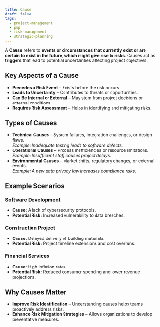 ```yaml
---
title: Cause
draft: false
tags:
  - project-management
  - pmp
  - risk-management
  - strategic-planning
---
```


A **Cause** refers to **events or circumstances that currently exist or are certain to exist in the future, which might give rise to risks**. Causes act as **triggers** that lead to potential uncertainties affecting project objectives.

## Key Aspects of a Cause
- **Precedes a Risk Event** – Exists before the risk occurs.
- **Leads to Uncertainty** – Contributes to threats or opportunities.
- **Can Be Internal or External** – May stem from project decisions or external conditions.
- **Requires Risk Assessment** – Helps in identifying and mitigating risks.

## Types of Causes
- **Technical Causes** – System failures, integration challenges, or design flaws.  
  *Example: Inadequate testing leads to software defects.*
- **Operational Causes** – Process inefficiencies or resource limitations.  
  *Example: Insufficient staff causes project delays.*
- **Environmental Causes** – Market shifts, regulatory changes, or external events.  
  *Example: A new data privacy law increases compliance risks.*

## Example Scenarios

### **Software Development**
- **Cause:** A lack of cybersecurity protocols.  
- **Potential Risk:** Increased vulnerability to data breaches.

### **Construction Project**
- **Cause:** Delayed delivery of building materials.  
- **Potential Risk:** Project timeline extensions and cost overruns.

### **Financial Services**
- **Cause:** High inflation rates.  
- **Potential Risk:** Reduced consumer spending and lower revenue projections.

## Why Causes Matter
- **Improve Risk Identification** – Understanding causes helps teams proactively address risks.
- **Enhance Risk Mitigation Strategies** – Allows organizations to develop preventative measures.

